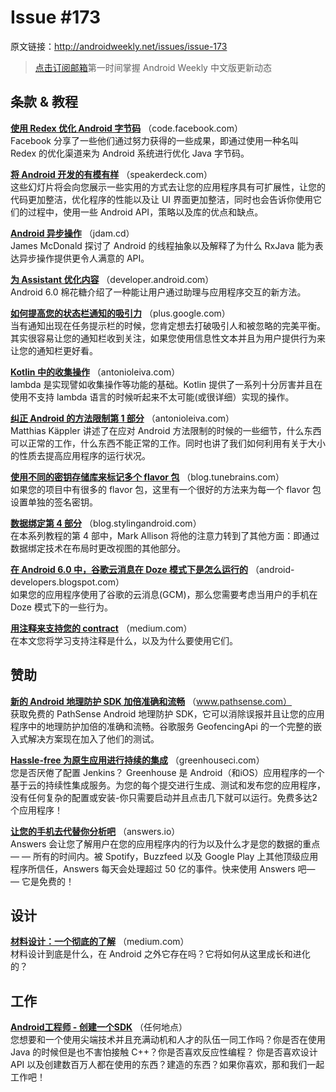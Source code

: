 # Issue #173

>
原文链接：<http://androidweekly.net/issues/issue-173>

> [点击订阅邮箱](http://tinyletter.com/androidweeklycn)第一时间掌握 Android Weekly 中文版更新动态

## 条款 & 教程

**[使用 Redex 优化 Android 字节码](https://code.facebook.com/posts/1480969635539475?refid=8&_ft_=qid.6200742327944805904:mf_story_key.6249203789055394671:eligibleForSeeFirstBumping.1&__tn__=H)**
（code.facebook.com）  
Facebook 分享了一些他们通过努力获得的一些成果，即通过使用一种名叫 Redex 的优化渠道来为 Android 系统进行优化 Java 字节码。

**[将 Android 开发的有模有样](https://speakerdeck.com/rallat/android-development-like-a-pro)**
（speakerdeck.com）  
这些幻灯片将会向您展示一些实用的方式去让您的应用程序具有可扩展性，让您的代码更加整洁，优化程序的性能以及让 UI 界面更加整洁，同时也会告诉你使用它们的过程中，使用一些 Android API，策略以及库的优点和缺点。

**[Android 异步操作](http://jdam.cd/async-android/)**
（jdam.cd）  
James McDonald 探讨了 Android 的线程抽象以及解释了为什么 RxJava 能为表达异步操作提供更令人满意的 API。

**[为 Assistant 优化内容](http://developer.android.com/training/articles/assistant.html)**
（developer.android.com）  
Android 6.0 棉花糖介绍了一种能让用户通过助理与应用程序交互的新方法。

**[如何提高您的状态栏通知的吸引力](https://plus.google.com/+AndroidDevelopers/posts/MK6d4bukpm7)**
（plus.google.com）  
当有通知出现在任务提示栏的时候，您肯定想去打破吸引人和被忽略的完美平衡。其实很容易让您的通知栏收到关注，如果您使用信息性文本并且为用户提供行为来让您的通知栏更好看。

**[Kotlin 中的收集操作](http://antonioleiva.com/collection-operations-kotlin/)**
（antonioleiva.com）  
lambda 是实现譬如收集操作等功能的基础。Kotlin 提供了一系列十分厉害并且在使用不支持 lambda 语言的时候听起来不太可能(或很详细）实现的操作。

**[纠正 Android 的方法限制第 1 部分](http://antonioleiva.com/collection-operations-kotlin/)**
（antonioleiva.com）  
Matthias Käppler 讲述了在应对 Android 方法限制的时候的一些细节，什么东西可以正常的工作，什么东西不能正常的工作。同时也讲了我们如何利用有关于大小的性质去提高应用程序的运行状况。

**[使用不同的密钥存储库来标记多个 flavor 包](http://blog.tunebrains.com/2015/10/02/gradle-multi-flavors-signing.html)**
（blog.tunebrains.com）  
如果您的项目中有很多的 flavor 包，这里有一个很好的方法来为每一个 flavor 包设置单独的签名密钥。

**[数据绑定第 4 部分](https://blog.stylingandroid.com/data-binding-part-4/)**
（blog.stylingandroid.com）  
在本系列教程的第 4 部中，Mark Allison 将他的注意力转到了其他方面：即通过数据绑定技术在布局时更改视图的其他部分。

**[在 Android 6.0 中，谷歌云消息在 Doze 模式下是怎么运行的](http://android-developers.blogspot.com/2015/10/how-google-cloud-messaging-handles-doze.html?linkId=17513523)**
（android-developers.blogspot.com）  
如果您的应用程序使用了谷歌的云消息(GCM)，那么您需要考虑当用户的手机在 Doze 模式下的一些行为。

**[用注释来支持您的 contract](https://medium.com/sebs-top-tips/annotations-to-support-your-contracts-609ff259d5df)**
（medium.com）  
在本文您将学习支持注释是什么，以及为什么要使用它们。

## 赞助

**[新的 Android 地理防护 SDK 加倍准确和流畅](http://www.pathsense.com/geofence/)**
（www.pathsense.com）  
获取免费的 PathSense Android 地理防护 SDK，它可以消除误报并且让您的应用程序中的地理防护加倍的准确和流畅。谷歌服务 GeofencingApi 的一个完整的嵌入式解决方案现在加入了他们的测试。

**[Hassle-free 为原生应用进行持续的集成](http://greenhouseci.com/?utm_source=androidweekly)**
（greenhouseci.com）  
您是否厌倦了配置 Jenkins？ Greenhouse 是 Android（和iOS）应用程序的一个基于云的持续性集成服务。为您的每个提交进行生成、测试和发布您的应用程序，没有任何复杂的配置或安装-你只需要启动并且点击几下就可以运行。免费多达2个应用程序！

**[让您的手机去代替你分析吧](https://answers.io/?utm_source=sponsor&utm_medium=androidweekly&utm_campaign=androidweekly_9.13.2015&utm_content=sponsor_link)**
（answers.io）  
Answers 会让您了解用户在您的应用程序内的行为以及什么才是您的数据的重点 — — 所有的时间内。被 Spotify，Buzzfeed 以及 Google Play 上其他顶级应用程序所信任，Answers 每天会处理超过 50 亿的事件。快来使用 Answers 吧— — 它是免费的！

## 设计

**[材料设计：一个彻底的了解](https://medium.com/@protoio/material-design-an-in-depth-look-d4f4055a5ecf)**
（medium.com）  
材料设计到底是什么，在 Android 之外它存在吗？它将如何从这里成长和进化的？

## 工作

**[Android工程师 - 创建一个SDK](https://pspdfkit.com/jobs/#android)**
（任何地点）  
您想要和一个使用尖端技术并且充满动机和人才的队伍一同工作吗？你是否在使用 Java 的时候但是也不害怕接触 C++？你是否喜欢反应性编程？ 你是否喜欢设计 API 以及创建数百万人都在使用的东西？建造的东西？如果你喜欢，那和我们一起工作吧！




